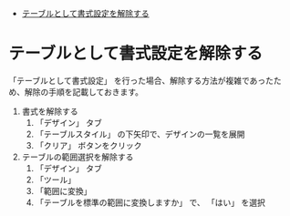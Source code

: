 <!-- TOC START min:1 max:3 link:true asterisk:false update:true -->
- [テーブルとして書式設定を解除する](#テーブルとして書式設定を解除する)
<!-- TOC END -->


# テーブルとして書式設定を解除する

「テーブルとして書式設定」 を行った場合、解除する方法が複雑であったため、解除の手順を記載しておきます。

1. 書式を解除する
   1. 「デザイン」 タブ
   2. 「テーブルスタイル」 の下矢印で、デザインの一覧を展開
   3. 「クリア」 ボタンをクリック
2. テーブルの範囲選択を解除する
   1. 「デザイン」 タブ
   2. 「ツール」
   3. 「範囲に変換」
   4. 「テーブルを標準の範囲に変換しますか」 で、 「はい」 を選択
